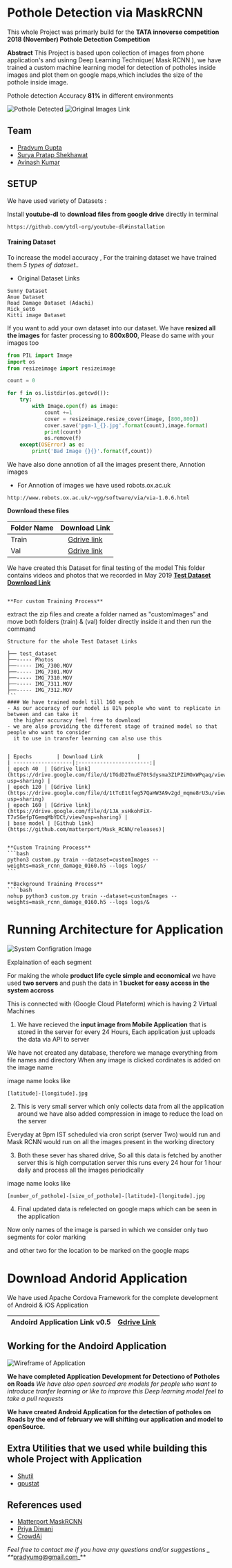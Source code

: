 Pothole Detection via MaskRCNN
==============================

This whole Project was primarly build for the **__TATA innoverse competition 2018
(November) Pothole Detection Competition__**


**Abstract**
This Project is based upon collection of images from phone application's and usinng Deep Learning
Technique( Mask RCNN ), we have trained a custom machine learning model for detection of potholes
inside images and plot them on google maps,which includes the size of the pothole inside image.

Pothole detection Accuracy **__81%__** in different environments

![Pothole Detected](https://media.giphy.com/media/Xc9DFuCIIiouihgfzZ/giphy.gif)  ![Original Images Link](https://media.giphy.com/media/jpKRIVzNVJv3VEegTZ/giphy.gif)


## Team

- [Pradyum Gupta](https://www.linkedin.com/in/pradyumgupta/)
- [Surya Pratap Shekhawat](https://www.linkedin.com/in/surya-pratap-shekhawat-906147159/)
- [Avinash Kumar](https://www.linkedin.com/in/avinashme/)


## SETUP
We have used variety of Datasets  :

Install **youtube-dl** to __download files from google drive__ directly in terminal
```
https://github.com/ytdl-org/youtube-dl#installation
```
#### Training Dataset
To increase the model accuracy , For the training dataset we have trained them _5 types of dataset.._
- Original Dataset Links
```
Sunny Dataset
Anue Dataset
Road Damage Dataset (Adachi)
Rick_set6
Kitti image Dataset
```
If you want to add your own dataset into our dataset. We have **resized all the images** for faster processing to **800x800**, Please do same with your images too
```python
from PIL import Image
import os
from resizeimage import resizeimage

count = 0

for f in os.listdir(os.getcwd()):
    try:
        with Image.open(f) as image:
            count +=1
            cover = resizeimage.resize_cover(image, [800,800])
            cover.save('pgm-1_{}.jpg'.format(count),image.format)
            print(count)
            os.remove(f)
    except(OSError) as e:
        print('Bad Image {}{}'.format(f,count))
```


We have also done annotion of all the images present there,
Annotion images

- For Annotion of images we have used robots.ox.ac.uk
````
http://www.robots.ox.ac.uk/~vgg/software/via/via-1.0.6.html
````

**Download these files**

| Folder Name        | Download Link           |
| -------------------|:-----------------------:|
| Train | [Gdrive link](https://drive.google.com/file/d/1PGhXUnaJDpcjgoLEhNn9gRvGZGRCzWUt/view?usp=sharing) |
| Val      | [Gdrive link](https://drive.google.com/file/d/1PGhXUnaJDpcjgoLEhNn9gRvGZGRCzWUt/view?usp=sharing)     |

We have created this Dataset for final testing of the model
This folder contains videos and photos that we recorded in May 2019
**[Test Dataset Download Link](https://drive.google.com/drive/u/2/folders/1duZ9O0If8mpHk8lZkFHQifv5R8z4dcKx)**
```

**For custom Training Process**
````
extract the zip files and create a folder named as "customImages" and move both folders
(train) & (val) folder directly inside it and then run the command
````
Structure for the whole Test Dataset Links

├── test_dataset
├──----- Photos
├──----- IMG_7300.MOV
├──----- IMG_7301.MOV
├──----- IMG_7310.MOV
├──----- IMG_7311.MOV
├──----- IMG_7312.MOV
```
#### We have trained model till 160 epoch
- As our accuracy of our model is 81% people who want to replicate in between and can take it
  the higher accuracy feel free to download
- we are also providing the different stage of trained model so that people who want to consider
  it to use in transfer learning can also use this


| Epochs        | Download Link           |
| -------------------|:-----------------------:|
| epoch 40  | [Gdrive link](https://drive.google.com/file/d/1TGdD2TmuE70tSdysma3Z1PZiMOxWPqaq/view?usp=sharing) |
| epoch 120 | [Gdrive link](https://drive.google.com/file/d/1tTcE1tfeg57QaHW3A9v2gd_mqme8rU3u/view?usp=sharing)     
| epoch 160 | [Gdrive link](https://drive.google.com/file/d/1JA_xsHkohFiX-T7vSGefpTGemqMbYDCt/view?usp=sharing) |
| base model | [Github link](https://github.com/matterport/Mask_RCNN/releases)|


**Custom Training Process**
```bash
python3 custom.py train --dataset=customImages --weights=mask_rcnn_damage_0160.h5 --logs logs/
```

**Background Training Process**
````bash
nohup python3 custom.py train --dataset=customImages --weights=mask_rcnn_damage_0160.h5 --logs logs/&
````
# Running Architecture for Application

![System Configration Image](https://raw.githubusercontent.com/Prady96/Pothole-Detection/master/Images/Pothole%20Detection%20Project.png?token=AHIVHIJUTMMMJIYCYLEPQN25D4EQC)

Explaination of each segment

For making the whole **product life cycle simple and economical** we have used
**two servers** and push the data in **1 bucket for easy access in the system accross**

This is connected with (Google Cloud Plateform) which is having 2 Virtual Machines

1. We have recieved the **input image from Mobile Application** that is stored in the server for every 24 Hours, Each application just uploads the data via API to server

We have not created any database, therefore we manage everything from file names and directory
When any image is clicked cordinates is added on the image name

image name looks like
````
[latitude]-[longitude].jpg
````
2. This is very small server which only collects data from all the application around we have also added compression in image to reduce the load on the server

Everyday at 9pm IST scheduled via cron script (server Two) would run and Mask RCNN
would run on all the images present in the working directory

3. Both these sever has shared drive, So all this data is fetched by another server this is high computation server this runs every 24 hour for 1 hour daily and process all the images periodically

image name looks like
````
[number_of_pothole]-[size_of_pothole]-[latitude]-[longitude].jpg
````

4. Final updated data is refelected on google maps which can be seen in the application

Now only names of the image is parsed in which we consider only two segments for color marking

and other two for the location to be marked on the google maps


# Download Andorid Application
We have used Apache Cordova Framework for the complete development of Android & iOS Application

| Andoird Application Link v0.5  | [Gdrive Link](https://drive.google.com/file/d/1YIfFLZkNAF3R810iWtj8L3ygyLK4RmVw/view?usp=sharing)          |
| -------------------|:-----------------------:|

## Working for the Andoird Application
![Wireframe of Application](https://raw.githubusercontent.com/Prady96/Pothole-Detection/master/Images/wireFrame_AndroidApp.jpg?token=AHIVHII2PZYI6KQPOLPYEGK5D4FJW)


**We have completed Application Development for Detectiono of Potholes on Roads**
_We have also open sourced are models for people who want to introduce tranfer learning or like to improve
this Deep learning model feel to take a pull requests_

**We have created Android Application for the detection of potholes on Roads by the end of february we will shifting our application and model to openSource.**

## Extra Utilities that we used while building this whole Project with Application

- [Shutil](https://docs.python.org/3/library/shutil.html)
- [gpustat](https://github.com/wookayin/gpustat)

## References used
- [Matterport MaskRCNN](https://github.com/matterport/Mask_RCNN)
- [Priya Diwani](https://www.analyticsvidhya.com/blog/2018/07/building-mask-r-cnn-model-detecting-damage-cars-python/)
- [CrowdAi](https://www.crowdai.org/)


_Feel free to contact me if you have any questions and/or suggestions _
**_[pradyumg@gmail.com](mailto:pradyumg@gmail.com)_**
